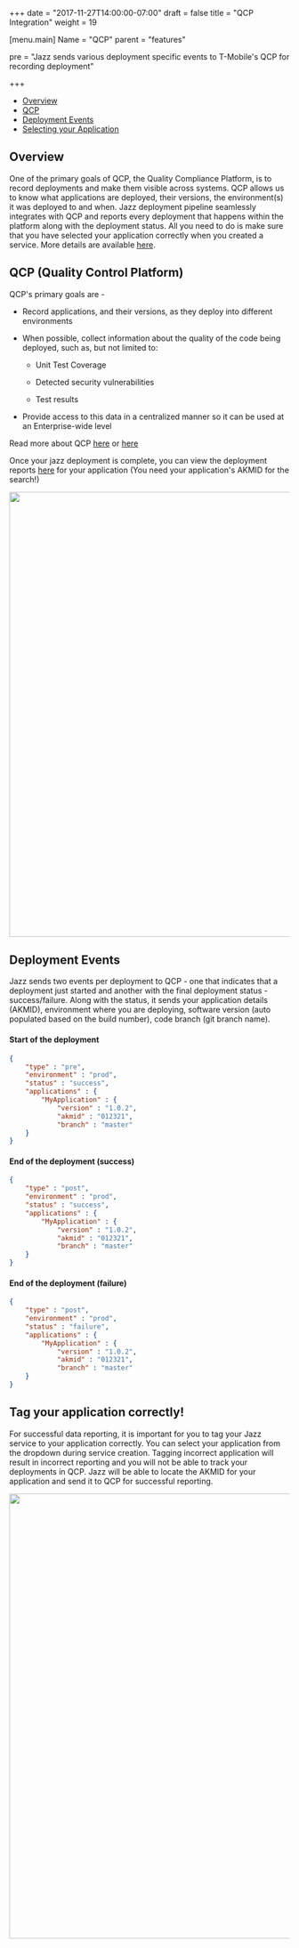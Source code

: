 
+++
date = "2017-11-27T14:00:00-07:00"
draft = false
title = "QCP Integration"
weight = 19

[menu.main]
Name = "QCP"
parent = "features"

pre = "Jazz sends various deployment specific events to T-Mobile's QCP for recording deployment"

+++

- [Overview](#overview)
- [QCP](#qcp)
- [Deployment Events](#deployment-events)
- [Selecting your Application](#select-application)

<div id="overview"></div>

## Overview

One of the primary goals of QCP, the Quality Compliance Platform, is to record deployments and make them visible across systems. QCP allows us to know what applications are deployed, their versions, the environment(s) it was deployed to and when. Jazz deployment pipeline seamlessly integrates with QCP and reports every deployment that happens within the platform along with the deployment status. All you need to do is make sure that you have selected your application correctly when you created a service. More details are available [here](#applications).

<div id="qcp"></div>

## QCP (Quality Control Platform)

QCP's primary goals are -

- Record applications, and their versions, as they deploy into different environments

- When possible, collect information about the quality of the code being deployed, such as, but not limited to:
  
  - Unit Test Coverage

  - Detected security vulnerabilities
  
  - Test results

- Provide access to this data in a centralized manner so it can be used at an Enterprise-wide level

Read more about QCP [here](http://tm/qcp) or [here](https://tmobileusa.sharepoint.com/teams/TEQ/PEAP/RE/SitePages/Introduction%20to%20QCP.aspx)

Once your jazz deployment is complete, you can view the deployment reports [here](https://qcp-reporting.corporate.t-mobile.com/?orgId=1) for your application (You need your application's AKMID for the search!)

<img src='/content/jazz-features/media/qcp/qcp-dashboard.png' width='800px'>

<div id="deployment-events"></div>

## Deployment Events

Jazz sends two events per deployment to QCP - one that indicates that a deployment just started and another with the final deployment status - success/failure. Along with the status, it sends your application details (AKMID), environment where you are deploying, software version (auto populated based on the build number), code branch (git branch name).

#### Start of the deployment

```json
{
    "type" : "pre",
    "environment" : "prod",
    "status" : "success",
    "applications" : {
        "MyApplication" : {
            "version" : "1.0.2",
            "akmid" : "012321",
            "branch" : "master"
    }
}​
```

#### End of the deployment (success)

```json
{
    "type" : "post",
    "environment" : "prod",
    "status" : "success",
    "applications" : {
        "MyApplication" : {
            "version" : "1.0.2",
            "akmid" : "012321",
            "branch" : "master"
    }
}​
```

#### End of the deployment (failure)

```json
{
    "type" : "post",
    "environment" : "prod",
    "status" : "failure",
    "applications" : {
        "MyApplication" : {
            "version" : "1.0.2",
            "akmid" : "012321",
            "branch" : "master"
    }
}​
```

<div id="select-application"></div>

## Tag your application correctly!

For successful data reporting, it is important for you to tag your Jazz service to your application correctly. You can select your application from the dropdown during service creation. Tagging incorrect application will result in incorrect reporting and you will not be able to track your deployments in QCP. Jazz will be able to locate the AKMID for your application and send it to QCP for successful reporting.

<img src='/content/jazz-features/media/qcp/qcp-select-application.png' width='800px'>
